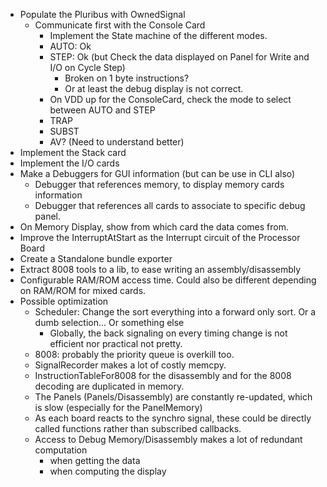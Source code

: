 * Populate the Pluribus with OwnedSignal
    * Communicate first with the Console Card
        * Implement the State machine of the different modes.
        * AUTO: Ok
        * STEP: Ok (but Check the data displayed on Panel for Write and I/O on Cycle Step)
          * Broken on 1 byte instructions?
          * Or at least the debug display is not correct.
        * On VDD up for the ConsoleCard, check the mode to select between AUTO and STEP
        * TRAP
        * SUBST
        * AV? (Need to understand better)
* Implement the Stack card
* Implement the I/O cards
* Make a Debuggers for GUI information (but can be use in CLI also)
  * Debugger that references memory, to display memory cards information
  * Debugger that references all cards to associate to specific debug panel.
* On Memory Display, show from which card the data comes from.
* Improve the InterruptAtStart as the Interrupt circuit of the Processor Board
* Create a Standalone bundle exporter
* Extract 8008 tools to a lib, to ease writing an assembly/disassembly
* Configurable RAM/ROM access time. Could also be different depending on RAM/ROM for mixed cards.
* Possible optimization
    * Scheduler: Change the sort everything into a forward only sort. Or a dumb selection... Or something else
        * Globally, the back signaling on every timing change is not efficient nor practical not pretty.
    * 8008: probably the priority queue is overkill too.
    * SignalRecorder makes a lot of costly memcpy.
    * InstructionTableFor8008 for the disassembly and for the 8008 decoding are duplicated in memory.
    * The Panels (Panels/Disassembly) are constantly re-updated, which is slow (especially for the PanelMemory)
    * As each board reacts to the synchro signal, these could be directly called functions rather than subscribed
      callbacks.
    * Access to Debug Memory/Disassembly makes a lot of redundant computation
        * when getting the data
        * when computing the display
